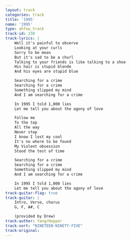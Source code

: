 ```yaml
---
layout: track
categories: track
title: '1995'
name: '1995'
type: ahfow_track
track-id: 238
track-lyrics: |
    Well it's painful to observe
    Looking at your curls
    Sorry to be mean
    But it's sad to be a churl
    Talking to your friends is like talking to a shoe
    His hair is stupid blonde
    And his eyes are stupid blue

    Searching for a crime
    Searching for a crime
    Something slipped my mind
    And I am searching for a crime

    In 1995 I told 1,000 lies
    Let me tell you about the agony of love

    Follow me
    To the top
    All the way
    Never stop
    I know I lost my cool
    It's no where to be found
    My Violent obsession
    Stood the test of time

    Searching for a crime
    Searching for a crime
    Something slipped my mind
    And I am searching for a crime

    In 1995 I told 1,000 lies
    Let me tell you about the agony of love
track-guitar-flag: true
track-guitar: |
    Intro, Verse, chorus
    G, F, A#, C

    (provided by Drew)
track-author: Yang/Hopper
track-sort: "NINETEEN-NINETY-FIVE"
track-original: 
---
```

